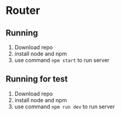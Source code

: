 # Router
## Running
1. Download repo
2. install node and npm
3. use command `npm start` to run server

## Running for test
1. Download repo
2. install node and npm
3. use command `npm run dev` to run server